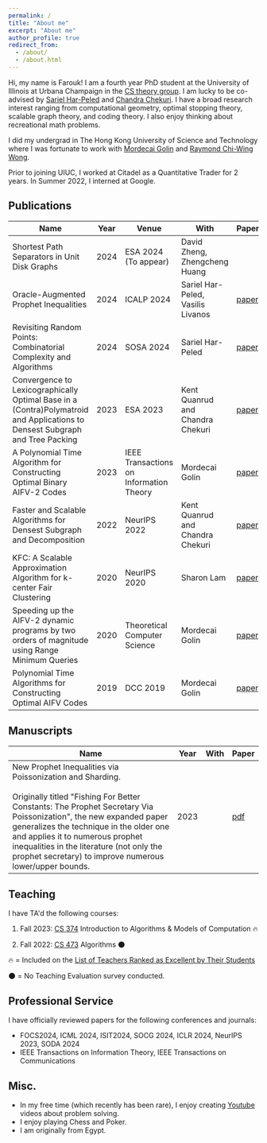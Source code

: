 ```yaml
---
permalink: /
title: "About me"
excerpt: "About me"
author_profile: true
redirect_from: 
  - /about/
  - /about.html
---
```


Hi, my name is Farouk! I am a fourth year PhD student at the University of Illinois at Urbana Champaign in the [CS theory group](https://publish.illinois.edu/theory-cs/faculty/). I am lucky to be co-advised by [Sariel Har-Peled](https://sarielhp.org/) and [Chandra Chekuri](https://chekuri.cs.illinois.edu/). I have a broad research interest ranging from computational geometry, optimal stopping theory, scalable graph theory, and coding theory. I also enjoy thinking about recreational math problems. 

I did my undergrad in The Hong Kong University of Science and Technology where I was fortunate to work with [Mordecai Golin](https://www.cse.ust.hk/faculty/golin/) and [Raymond Chi-Wing Wong](https://www.cse.ust.hk/~raywong/). 

Prior to joining UIUC, I worked at Citadel as a Quantitative Trader for 2 years. In Summer 2022, I interned at Google. 

## Publications

| Name             | Year   | Venue | With |     Paper                                                         |
| --------         | ------ | ------| --------|  ------------------------------------------------------------ |
| Shortest Path Separators in Unit Disk Graphs | 2024 | ESA 2024 (To appear) | David Zheng, Zhengcheng Huang | 
| Oracle-Augmented Prophet Inequalities    | 2024 | ICALP 2024 | Sariel Har-Peled, Vasilis Livanos  | [paper](https://arxiv.org/abs/2404.11853)    |
| Revisiting Random Points: Combinatorial Complexity and Algorithms    | 2024 | SOSA 2024 | Sariel Har-Peled  | [paper](https://arxiv.org/abs/2208.03829)   |
| Convergence to Lexicographically Optimal Base in a (Contra)Polymatroid and Applications to Densest Subgraph and Tree Packing    | 2023 | ESA 2023 | Kent Quanrud and Chandra Chekuri    | [paper](https://arxiv.org/abs/2305.02987)                             |
| A Polynomial Time Algorithm for Constructing Optimal Binary AIFV-2 Codes    | 2023 | IEEE Transactions on Information Theory | Mordecai Golin    | [paper](https://ieeexplore.ieee.org/document/10155474)                          |
| Faster and Scalable Algorithms for Densest Subgraph and Decomposition    | 2022 | NeurIPS 2022 | Kent Quanrud and Chandra Chekuri    | [paper](https://openreview.net/forum?id=QMrs1nggaL)                           |
| KFC: A Scalable Approximation Algorithm for k-center Fair Clustering    | 2020 | NeurIPS 2020 | Sharon Lam    | [paper](https://proceedings.neurips.cc/paper/2020/file/a6d259bfbfa2062843ef543e21d7ec8e-Paper.pdf)                             |
| Speeding up the AIFV-2 dynamic programs by two orders of magnitude using Range Minimum Queries    | 2020 | Theoretical Computer Science | Mordecai Golin    | [paper](https://arxiv.org/abs/2002.09885)                             |
| Polynomial Time Algorithms for Constructing Optimal AIFV Codes    | 2019 | DCC 2019 | Mordecai Golin    | [paper](https://arxiv.org/abs/2001.11170)                             |



## Manuscripts

| Name             | Year   | With |  Paper                                                              |
| --------         | ------ | ------| ------------------------------------------------------------ |
| New Prophet Inequalities via Poissonization and Sharding. <br><br> Originally titled "Fishing For Better Constants: The Prophet Secretary Via Poissonization", the new expanded paper generalizes the technique in the older one and applies it to numerous prophet inequalities in the literature (not only the prophet secretary) to improve numerous lower/upper bounds.   | 2023 | | [pdf](http://arxiv.org/abs/2307.00971) | 

## Teaching
I have TA'd the following courses:

1) Fall 2023: [CS 374](https://courses.engr.illinois.edu/cs374al1/fa2023/staff.html) Introduction to Algorithms & Models of Computation 🔥
   
2) Fall 2022: [CS 473](https://courses.engr.illinois.edu/cs473/fa2022/) Algorithms 🌑

🔥 = Included on the [List of Teachers Ranked as Excellent by Their Students](https://citl.illinois.edu/citl-101/measurement-evaluation/teaching-evaluation/teaching-evaluations-(ices)/teachers-ranked-as-excellent)

🌑 = No Teaching Evaluation survey conducted. 


## Professional Service
I have officially reviewed papers for the following conferences and journals:

- FOCS2024, ICML 2024, ISIT2024, SOCG 2024, ICLR 2024, NeurIPS 2023, SODA 2024
- IEEE Transactions on Information Theory, IEEE Transactions on Communications

## Misc.

- In my free time (which recently has been rare), I enjoy creating [Youtube](https://www.youtube.com/watch?v=XqTBrQYYUcc&ab_channel=ForAllEpsilon) videos about problem solving.
- I enjoy playing Chess and Poker.
- I am originally from Egypt.
